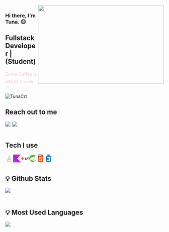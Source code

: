 
<img src="https://media.giphy.com/media/dXKe9WwZz1pFhQshzY/giphy.gif" align="right" width="400" height="250">


### Hi there, I'm Tuna. :blush:

## Fullstack Developer | (Student)

<font color="pink">Some Coffee :coffee: lots of `< code />` </font>
<p align="left"> <img src="https://komarev.com/ghpvc/?username=TunaCrt&label=Profile%20views&color=0e75b6&style=flat" alt="TunaCrt" /> </p>

## Reach out to me



[<img  width="22" src="https://unpkg.com/simple-icons@v4/icons/linkedin.svg" align="left" />][linkedin]
[<img  width="22" src="https://unpkg.com/simple-icons@v4/icons/medium.svg" align="left" />][medium]

<br />
<br />

## Tech I use

<img align="left" src="https://raw.githubusercontent.com/github/explore/80688e429a7d4ef2fca1e82350fe8e3517d3494d/topics/java/java.png" width="25" height="25" />
<img align="left" src="https://raw.githubusercontent.com/github/explore/80688e429a7d4ef2fca1e82350fe8e3517d3494d/topics/kotlin/kotlin.png" width="25" height="25" />
<img align="left" src="https://raw.githubusercontent.com/github/explore/80688e429a7d4ef2fca1e82350fe8e3517d3494d/topics/git/git.png" width="25" height="25" />
<img align="left" src="https://raw.githubusercontent.com/github/explore/80688e429a7d4ef2fca1e82350fe8e3517d3494d/topics/spring-boot/spring-boot.png" width="25" height="25" />
<img align="left"  src="https://raw.githubusercontent.com/github/explore/80688e429a7d4ef2fca1e82350fe8e3517d3494d/topics/html/html.png" width="25" height="25" />
<img align="left" src="https://raw.githubusercontent.com/github/explore/80688e429a7d4ef2fca1e82350fe8e3517d3494d/topics/css/css.png" width="25" height="25" />

<br />
<br />


## <summary>:bulb: Github Stats</summary>
<img src="https://github-readme-stats.vercel.app/api?username=TunaCrt&theme=dark" >


<br />
<br />


## <summary>:bulb:  Most Used Languages</summary>
<img src="https://github-readme-stats.vercel.app/api/top-langs/?username=TunaCrt&layout=compact&theme=dark" >














[medium]:https://medium.com/@tunacort05

[linkedin]: https://www.linkedin.com/in/ibrahim-tuna-c%C3%B6rt-3481a9235/
